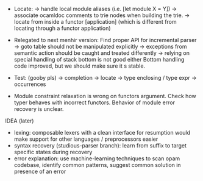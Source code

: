 - Locate:
  -> handle local module aliases (i.e. [let module X = Y])
  -> associate ocamldoc comments to trie nodes when building the trie.
  -> locate from inside a functor [application]
     (which is different from locating through a functor application)

- Relegated to next menhir version:
  Find proper API for incremental parser
  -> goto table should not be manipulated explicitly
  -> exceptions from semantic action should be caught and treated differently
  -> relying on special handling of stack bottom is not good either
     Bottom handling code improved, but we should make sure it s stable.

- Test: (gooby pls)
  -> completion
  -> locate
  -> type enclosing / type expr
  -> occurrences

- Module constraint relaxation is wrong on functors argument. 
  Check how typer behaves with incorrect functors.
  Behavior of module error recovery is unclear.

IDEA (later)
- lexing: 
  composable lexers with a clean interface for resumption would make support
  for other languages / preprocessors easier
- syntax recovery (studious-parser branch):
  learn from suffix to target specific states during recovery
- error explanation:
  use machine-learning techniques to scan opam codebase, identify common
  patterns, suggest common solution in presence of an error
